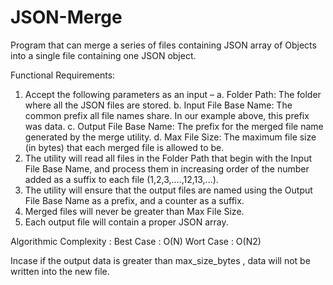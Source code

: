 # JSON-Merge
Program that can merge a series of files containing JSON array of Objects into a single file containing one JSON object. 

Functional Requirements: 

1. Accept the following parameters as an input – a. Folder Path: The folder where all the JSON files are stored. b. Input File Base Name: The common prefix all file names share. In our example above, this prefix was data. c. Output File Base Name: The prefix for the merged file name generated by the merge utility. d. Max File Size: The maximum file size (in bytes) that each merged file is allowed to be.
2. The utility will read all files in the Folder Path that begin with the Input File Base Name, and process them in increasing order of the number added as a suffix to each file (1,2,3,....,12,13,...). 
3. The utility will ensure that the output files are named using the Output File Base Name as a prefix, and a counter as a suffix. 
4. Merged files will never be greater than Max File Size. 
5. Each output file will contain a proper JSON array. 

Algorithmic Complexity :
Best Case : O(N)
Wort Case : O(N2)

Incase if the output data is greater than max_size_bytes , data will not be written into the new file.


